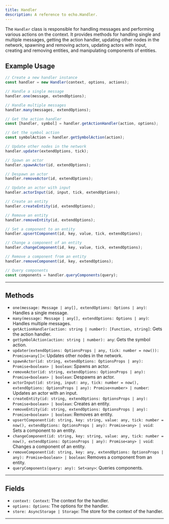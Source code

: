 ```yaml
---
title: Handler
description: A reference to echo.Handler.
---
```


The `Handler` class is responsible for handling messages and performing various actions on the context. It provides methods for handling single and multiple messages, getting the action handler, updating other nodes in the network, spawning and removing actors, updating actors with input, creating and removing entities, and manipulating components of entities.

## Example Usage

```js
// Create a new handler instance
const handler = new Handler(context, options, actions);

// Handle a single message
handler.one(message, extendOptions);

// Handle multiple messages
handler.many(messages, extendOptions);

// Get the action handler
const [handler, symbol] = handler.getActionHandler(action, options);

// Get the symbol action
const symbolAction = handler.getSymbolAction(action);

// Update other nodes in the network
handler.updater(extendOptions, tick);

// Spawn an actor
handler.spawnActor(id, extendOptions);

// Despawn an actor
handler.removeActor(id, extendOptions);

// Update an actor with input
handler.actorInput(id, input, tick, extendOptions);

// Create an entity
handler.createEntity(id, extendOptions);

// Remove an entity
handler.removeEntity(id, extendOptions);

// Set a component to an entity
handler.upsertComponent(id, key, value, tick, extendOptions);

// Change a component of an entity
handler.changeComponent(id, key, value, tick, extendOptions);

// Remove a component from an entity
handler.removeComponent(id, key, extendOptions);

// Query components
const components = handler.queryComponents(query);
```

___

## Methods

- `one(message: Message | any[], extendOptions: Options | any)`: Handles a single message.
- `many(message: Message | any[], extendOptions: Options | any)`: Handles multiple messages.
- `getActionHandler(action: string | number): [Function, string]`: Gets the action handler.
- `getSymbolAction(action: string | number): any`: Gets the symbol action.
- `updater(extendOptions: OptionsProps | any, tick: number = now()): Promise<any[]>`: Updates other nodes in the network.
- `spawnActor(id: string, extendOptions: OptionsProps | any): Promise<boolean> | boolean`: Spawns an actor.
- `removeActor(id: string, extendOptions: OptionsProps | any): Promise<boolean> | boolean`: Despawns an actor.
- `actorInput(id: string, input: any, tick: number = now(), extendOptions: OptionsProps | any): Promise<number> | number`: Updates an actor with an input.
- `createEntity(id: string, extendOptions: OptionsProps | any): Promise<boolean> | boolean`: Creates an entity.
- `removeEntity(id: string, extendOptions: OptionsProps | any): Promise<boolean> | boolean`: Removes an entity.
- `upsertComponent(id: string, key: string, value: any, tick: number = now(), extendOptions: OptionsProps | any): Promise<any> | void`: Sets a component to an entity.
- `changeComponent(id: string, key: string, value: any, tick: number = now(), extendOptions: OptionsProps | any): Promise<any> | void`: Changes a component of an entity.
- `removeComponent(id: string, key: any, extendOptions: OptionsProps | any): Promise<boolean> | boolean`: Removes a component from an entity.
- `queryComponents(query: any): Set<any>`: Queries components.

___

## Fields

- `context: Context`: The context for the handler.
- `options: Options`: The options for the handler.
- `store: AsyncStorage | Storage`: The store for the context of the handler.

___
